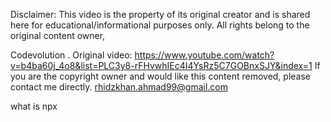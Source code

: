 Disclaimer:
This video is the property of its original creator and is shared here for educational/informational purposes only. All rights belong to the original content owner,

Codevolution
.
Original video: https://www.youtube.com/watch?v=b4ba60j_4o8&list=PLC3y8-rFHvwhIEc4I4YsRz5C7GOBnxSJY&index=1
If you are the copyright owner and would like this content removed, please contact me directly.
rhidzkhan.ahmad99@gmail.com



what is npx